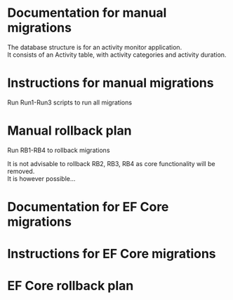 # Documentation for manual migrations
The database structure is for an activity monitor application.  
It consists of an Activity table, with activity categories and activity duration.

# Instructions for manual migrations
Run Run1-Run3 scripts to run all migrations

# Manual rollback plan
Run RB1-RB4 to rollback migrations

It is not advisable to rollback RB2, RB3, RB4 as core functionality will be removed.    
It is however possible...

# Documentation for EF Core migrations

# Instructions for EF Core migrations

# EF Core rollback plan

